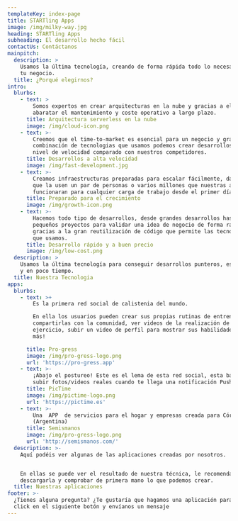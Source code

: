 ```yaml
---
templateKey: index-page
title: STARTling Apps
image: /img/milky-way.jpg
heading: STARTling Apps
subheading: El desarrollo hecho fácil
contactUs: Contáctanos
mainpitch:
  description: >
    Usamos la última tecnología, creando de forma rápida todo lo necesario para
    tu negocio.
  title: ¿Porqué elegirnos?
intro:
  blurbs:
    - text: >
        Somos expertos en crear arquitecturas en la nube y gracias a ello
        abaratar el mantenimiento y coste operativo a largo plazo.
      title: Arquitectura serverless en la nube
      image: /img/cloud-icon.png
    - text: >-
        Creemos que el time-to-market es esencial para un negocio y gracias a la
        combinación de tecnologias que usamos podemos crear desarrollos a otro
        nivel de velocidad comparado con nuestros competidores.
      title: Desarrollos a alta velocidad
      image: /img/fast-development.jpg
    - text: >-
        Creamos infraestructuras preparadas para escalar fácilmente, da igual
        que la usen un par de personas o varios millones que nuestras apps
        funcionaran para cualquier carga de trabajo desde el primer día.
      title: Preparado para el crecimiento
      image: /img/growth-icon.png
    - text: >-
        Hacemos todo tipo de desarrollos, desde grandes desarrollos hasta
        pequeños proyectos para validar una idea de negocio de forma rápida
        gracias a la gran reutilización de código que permite las tecnologías
        que usamos.
      title: Desarrollo rápido y a buen precio
      image: /img/low-cost.png
  description: >
    Usamos la última tecnología para conseguir desarrollos punteros, escalables
    y en poco tiempo.
  title: Nuestra Tecnologia
apps:
  blurbs:
    - text: >+
        Es la primera red social de calistenia del mundo.

        En ella los usuarios pueden crear sus propias rutinas de entrenamiento,
        compartirlas con la comunidad, ver videos de la realización de cada
        ejercicio, subir un video de perfil para mostrar sus habilidades y mucho
        más!

      title: Pro-gress
      image: /img/pro-gress-logo.png
      url: 'https://pro-gress.app'
    - text: >-
        ¡Abajo el postureo! Este es el lema de esta red social, esta basada en
        subir fotos/videos reales cuando te llega una notificación Push
      title: PicTime
      image: /img/pictime-logo.png
      url: 'https://pictime.es'
    - text: >-
        Una  APP  de servicios para el hogar y empresas creada para Córdoba
        (Argentina)
      title: Semismanos
      image: /img/pro-gress-logo.png
      url: 'http://semismanos.com/'
  description: >-
    Aquí podéis ver algunas de las aplicaciones creadas por nosotros.


    En ellas se puede ver el resultado de nuestra técnica, le recomendamos
    descargarla y comprobar de primera mano lo que podemos crear.
  title: Nuestras aplicaciones
footer: >-
  ¿Tienes alguna pregunta? ¿Te gustaría que hagamos una aplicación para tí? Haz
  click en el siguiente botón y envíanos un mensaje
---
```


